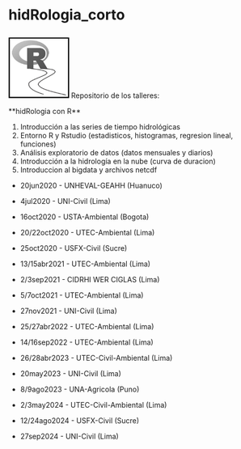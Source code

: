 # hidRologia_corto <p>
<img src="https://github.com/hydrocodes/hidRologia_corto/blob/master/logoR1.jpg" width="120">
Repositorio de los talleres:<p>
**hidRologia con R**<p>

1. Introducción a las series de tiempo hidrológicas
2. Entorno R y Rstudio (estadisticos, histogramas, regresion lineal, funciones)
3. Análisis exploratorio de datos (datos mensuales y diarios)
4. Introducción a la hidrología en la nube (curva de duracion) 
5. Introduccion al bigdata y archivos netcdf<p>
  
- 20jun2020 - UNHEVAL-GEAHH (Huanuco)<p>
- 4jul2020 - UNI-Civil (Lima)<p>
- 16oct2020 - USTA-Ambiental (Bogota)<p>
- 20/22oct2020 - UTEC-Ambiental (Lima)<p>
- 25oct2020 - USFX-Civil (Sucre)<p>
- 13/15abr2021 - UTEC-Ambiental (Lima)<p>
- 2/3sep2021 - CIDRHI WER CIGLAS (Lima)<p>
- 5/7oct2021 - UTEC-Ambiental (Lima)<p>
- 27nov2021 - UNI-Civil (Lima)<p>
- 25/27abr2022 - UTEC-Ambiental (Lima)<p>
- 14/16sep2022 - UTEC-Ambiental (Lima)<p>
- 26/28abr2023 - UTEC-Civil-Ambiental (Lima)<p>
- 20may2023 - UNI-Civil (Lima)<p>
- 8/9ago2023 - UNA-Agricola (Puno)<p>
- 2/3may2024 - UTEC-Civil-Ambiental (Lima)<p>
- 12/24ago2024 - USFX-Civil (Sucre)<p>
- 27sep2024 - UNI-Civil (Lima)<p>
